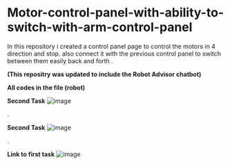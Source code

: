 # Motor-control-panel-with-ability-to-switch-with-arm-control-panel
In this repository i created a control panel page to control the motors in 4 direction and stop. also connect it with the previous control panel to switch between them easily back and forth .

**(This repositry was updated to include the Robot Advisor chatbot)**

**All codes in the file (robot)**

**Second Task**
![image](https://user-images.githubusercontent.com/5675794/125194563-89194200-e25a-11eb-8206-80a1405e9952.png)


.


**Second Task**
![image](https://user-images.githubusercontent.com/5675794/125194568-8cacc900-e25a-11eb-81f2-06726f89c884.png)

.


**Link to first task**
![image](https://user-images.githubusercontent.com/5675794/125194569-8f0f2300-e25a-11eb-90af-95dee54f5a17.png)


